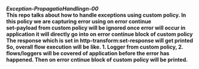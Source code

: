 ***Exception-PropagatioHandlingn-00***
<br>
**This repo talks about how to handle exceptions using custom policy. In this policy we are capturing error using on error continue**
<br>
**set-payload from custom policy will be ignored once error will occur in application it will directly go into on error continue block of custom policy**
<br>
**The response which is set in http-transform:set-response will get printed**
<br>
**So, overall flow execution will be like. 1. Logger from custom policy, 2. flows/loggers will be covered of application before the error has happened. Then on error cntinue block of custom policy will be printed.**

